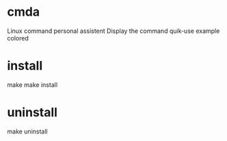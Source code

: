 # cmda
Linux command personal assistent
Display the command quik-use example colored

# install
make
make install

# uninstall
make uninstall
